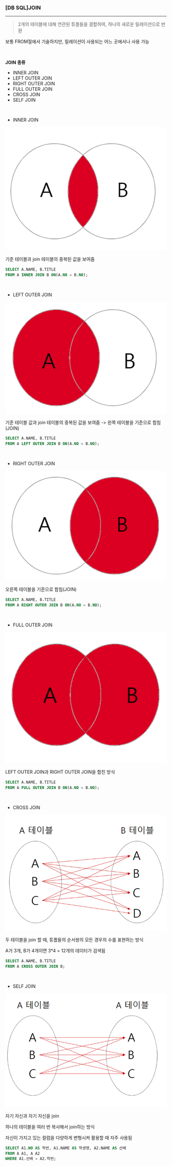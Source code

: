 ### [DB SQL]JOIN
---
> 2개의 테이블에 대해 연관된 튜플들을 결합하여, 하나의 새로운 릴레이션으로 반환

보통 FROM절에서 기술하지만, 릴레이션이 사용되는 어느 곳에서나 사용 가능 

<br>

**JOIN 종류**

* INNER JOIN
* LEFT OUTER JOIN
* RIGHT OUTER JOIN
* FULL OUTER JOIN
* CROSS JOIN
* SELF JOIN

<br>

* INNER JOIN

![INNER JOIN](https://github.com/ssd256/Dev-Storage/blob/main/Database/images/inner%20join.PNG)

기준 테이블과 join 테이블의 중복된 값을 보여줌

```sql
SELECT A.NAME, B.TITLE
FROM A INNER JOIN B ON(A.NO = B.NO);
```

<br>

* LEFT OUTER JOIN

![LEFT OUTER JOIN](https://github.com/ssd256/Dev-Storage/blob/main/Database/images/left%20outer%20join.PNG)

기준 테이블 값과  join 테이블의 중복된 값을 보여줌 -> 왼쪽 테이블을 기준으로 합침(JOIN)

```sql
SELECT A.NAME, B.TITLE
FROM A LEFT OUTER JOIN B ON(A.NO = B.NO);
```

<br>

* RIGHT OUTER JOIN

![RIGHT OUTER JOIN](https://github.com/ssd256/Dev-Storage/blob/main/Database/images/right%20outer%20join.PNG)

오른쪽 테이블을 기준으로 합침(JOIN)

```sql
SELECT A.NAME, B.TITLE
FROM A RIGHT OUTER JOIN B ON(A.NO = B.NO);
```

<br>

* FULL OUTER JOIN

![FULL OUTER JOIN](https://github.com/ssd256/Dev-Storage/blob/main/Database/images/full%20outer%20join.PNG)

LEFT OUTER JOIN과 RIGHT OUTER JOIN을 합친 방식

```sql
SELECT A.NAME, B.TITLE
FROM A FULL OUTER JOIN B ON(A.NO = B.NO);
```

<br>

* CROSS JOIN

![CROSS JOIN](https://github.com/ssd256/Dev-Storage/blob/main/Database/images/cross%20join.PNG)

두 테이블을 join 할 때, 튜플들의 순서쌍의 모든 경우의 수를 표현하는 방식 

A가 3개, B가 4개이면 3*4 = 12개의 데이터가 검색됨

```sql
SELECT A.NAME, B.TITLE
FROM A CROSS OUTER JOIN B;
```

<br>

* SELF JOIN

![SELF JOIN](https://github.com/ssd256/Dev-Storage/blob/main/Database/images/self%20join.PNG)

자기 자신과 자기 자신을 join

하나의 테이블을 여러 번 복사해서 join하는 방식

자신이 가지고 있는 컬럼을 다양하게 변형시켜 활용할 때 자주 사용됨

```sql
SELECT A1.NO AS 학번, A1.NAME AS 학생명, A2.NAME AS 선배 
FROM A A1, A A2
WHERE A1.선배 = A2.학번;
```

<br>